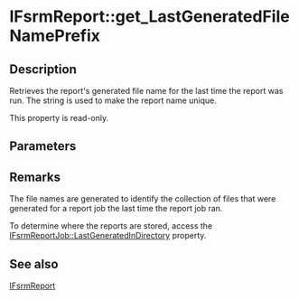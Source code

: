 # IFsrmReport::get_LastGeneratedFileNamePrefix

## Description

Retrieves the report's generated file name for the last time the report was run. The string is used to make the report name unique.

This property is read-only.

## Parameters

## Remarks

The file names are generated to identify the collection of files that were generated for a report job the last time the report job ran.

To determine where the reports are stored, access the [IFsrmReportJob::LastGeneratedInDirectory](https://learn.microsoft.com/previous-versions/windows/desktop/api/fsrmreports/nf-fsrmreports-ifsrmreportjob-get_lastgeneratedindirectory) property.

## See also

[IFsrmReport](https://learn.microsoft.com/previous-versions/windows/desktop/api/fsrmreports/nn-fsrmreports-ifsrmreport)